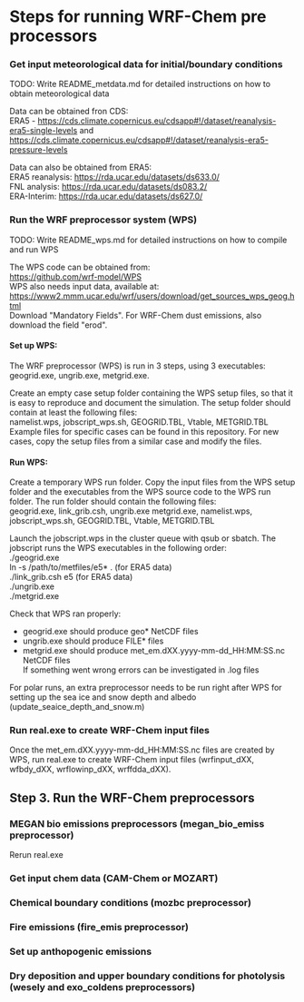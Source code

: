 # Steps for running WRF-Chem pre processors



### Get input meteorological data for initial/boundary conditions

TODO: Write README_metdata.md for detailed instructions on how to obtain meteorological data

Data can be obtained fron CDS:  
ERA5 - https://cds.climate.copernicus.eu/cdsapp#!/dataset/reanalysis-era5-single-levels and https://cds.climate.copernicus.eu/cdsapp#!/dataset/reanalysis-era5-pressure-levels

Data can also be obtained from ERA5:  
ERA5 reanalysis: https://rda.ucar.edu/datasets/ds633.0/  
FNL analysis: https://rda.ucar.edu/datasets/ds083.2/  
ERA-Interim: https://rda.ucar.edu/datasets/ds627.0/



### Run the WRF preprocessor system (WPS)

TODO: Write README_wps.md for detailed instructions on how to compile and run WPS

The WPS code can be obtained from:  
https://github.com/wrf-model/WPS  
WPS also needs input data, available at:  
https://www2.mmm.ucar.edu/wrf/users/download/get_sources_wps_geog.html  
Download "Mandatory Fields". For WRF-Chem dust emissions, also download the field "erod".

#### Set up WPS:  
The WRF preprocessor (WPS) is run in 3 steps, using 3 executables: geogrid.exe, ungrib.exe, metgrid.exe. 

Create an empty case setup folder containing the WPS setup files, so that it is easy to reproduce and document the simulation. 
The setup folder should contain at least the following files:  
namelist.wps, jobscript_wps.sh, GEOGRID.TBL, Vtable, METGRID.TBL 
Example files for specific cases can be found in this repository. For new cases, copy the setup files from a similar case and modify the files.

#### Run WPS:  
Create a temporary WPS run folder. Copy the input files from the WPS setup folder and the executables from the WPS source code to the WPS run folder. The run folder should contain the following files:  
geogrid.exe, link_grib.csh, ungrib.exe metgrid.exe, namelist.wps, jobscript_wps.sh, GEOGRID.TBL, Vtable, METGRID.TBL 

Launch the jobscript.wps in the cluster queue with qsub or sbatch. The jobscript runs the WPS executables in the following order:  
./geogrid.exe  
ln -s /path/to/metfiles/e5* . (for ERA5 data)  
./link_grib.csh e5 (for ERA5 data)     
./ungrib.exe  
./metgrid.exe  

Check that WPS ran properly:  
- geogrid.exe should produce geo* NetCDF files  
- ungrib.exe should produce FILE* files  
- metgrid.exe should produce met_em.dXX.yyyy-mm-dd_HH:MM:SS.nc NetCDF files  
If something went wrong errors can be investigated in .log files  

For polar runs, an extra preprocessor needs to be run right after WPS for setting up the sea ice and snow depth and albedo (update_seaice_depth_and_snow.m)  


### Run real.exe to create WRF-Chem input files
Once the met_em.dXX.yyyy-mm-dd_HH:MM:SS.nc files are created by WPS, run real.exe to create WRF-Chem input files (wrfinput_dXX, wfbdy_dXX, wrflowinp_dXX, wrffdda_dXX).




## Step 3. Run the WRF-Chem preprocessors

### MEGAN bio emissions preprocessors (megan_bio_emiss preprocessor)

Rerun real.exe

### Get input chem data (CAM-Chem or MOZART)

### Chemical boundary conditions (mozbc preprocessor)

### Fire emissions (fire_emis preprocessor)

### Set up anthopogenic emissions

### Dry deposition and upper boundary conditions for photolysis (wesely and exo_coldens preprocessors)


